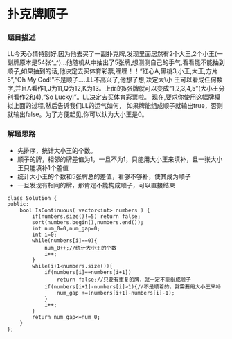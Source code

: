 ﻿# 扑克牌顺子
### 题目描述
LL今天心情特别好,因为他去买了一副扑克牌,发现里面居然有2个大王,2个小王(一副牌原本是54张^_^)...他随机从中抽出了5张牌,想测测自己的手气,看看能不能抽到顺子,如果抽到的话,他决定去买体育彩票,嘿嘿！！“红心A,黑桃3,小王,大王,方片5”,“Oh My God!”不是顺子.....LL不高兴了,他想了想,决定大\小 王可以看成任何数字,并且A看作1,J为11,Q为12,K为13。上面的5张牌就可以变成“1,2,3,4,5”(大小王分别看作2和4),“So Lucky!”。LL决定去买体育彩票啦。 现在,要求你使用这幅牌模拟上面的过程,然后告诉我们LL的运气如何， 如果牌能组成顺子就输出true，否则就输出false。为了方便起见,你可以认为大小王是0。

### 解题思路
* 先排序，统计大小王的个数。
* 顺子的牌，相邻的牌差值为1，一旦不为1，只能用大小王来填补，且一张大小王只能填补1个差值
* 统计大小王的个数和5张牌总的差值，看够不够补，使其成为顺子
* 一旦发现有相同的牌，那肯定不能构成顺子，可以直接结束

```
class Solution {
public:
    bool IsContinuous( vector<int> numbers ) {
        if(numbers.size()!=5) return false;
        sort(numbers.begin(),numbers.end());
        int num_0=0,num_gap=0;
        int i=0;
        while(numbers[i]==0){
            num_0++;//统计大小王的个数
            i++;
        }
        while(i+1<numbers.size()){
            if(numbers[i]==numbers[i+1])
                return false;//只要有重复的牌，就一定不能组成顺子
            if(numbers[i+1]-numbers[i]>1){//不是顺着的，就需要用大小王来补
                num_gap +=(numbers[i+1]-numbers[i]-1);
            }
            i++;
        }
        return num_gap<=num_0;
    }
};
```

